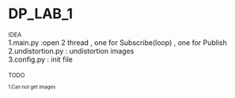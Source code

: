 # DP_LAB_1

<sup>IDEA</sup>
<br>
1.main.py :open 2 thread , one for Subscribe(loop) , one for Publish<br>
2.undistortion.py : undistortion images<br>
3.config.py : init file<br> 

<sup>TODO<sup>
<br>  
1.Can not get images<br>
